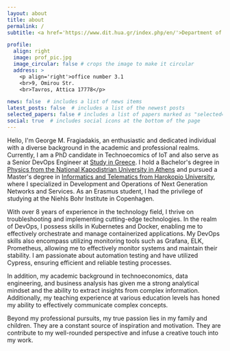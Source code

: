 ```yaml
---
layout: about
title: about
permalink: /
subtitle: <a href='https://www.dit.hua.gr/index.php/en/'>Department of Informatics and Telematics @HUA</a>

profile:
  align: right
  image: prof_pic.jpg
  image_circular: false # crops the image to make it circular
  address: >
    <p align='right'>office number 3.1
    <br>9, Omirou Str.
    <br>Tavros, Attica 17778</p>

news: false  # includes a list of news items
latest_posts: false  # includes a list of the newest posts
selected_papers: false # includes a list of papers marked as "selected={true}"
social: true  # includes social icons at the bottom of the page
---
```


Hello, I'm George M. Fragiadakis, an enthusiastic and dedicated individual with a diverse background in the academic and professional realms. Currently, I am a PhD candidate in Technoecomics of IoT and also serve as a Senior DevOps Engineer at <a href="https://studyingreece.edu.gr/study-in-greece/">Study in Greece</a>. I hold a Bachelor's degree in <a href="https://en.phys.uoa.gr/">Physics from the National Kapodistrian University in Athens</a> and pursued a Master's degree in <a href="https://www.dit.hua.gr/index.php/en/" >Informatics and Telematics from Harokopio University</a>, where I specialized in Development and Operations of Next Generation Networks and Services. As an Erasmus student, I had the privilege of studying at the Niehls Bohr Institute in Copenhagen. 

With over 8 years of experience in the technology field, I thrive on troubleshooting and implementing cutting-edge technologies. In the realm of DevOps, I possess skills in Kubernetes and Docker, enabling me to effectively orchestrate and manage containerized applications. My DevOps skills also encompass utilizing monitoring tools such as Grafana, ELK, Prometheus, allowing me to effectively monitor systems and maintain their stability. I am passionate about automation testing and have utilized Cypress, ensuring efficient and reliable testing processes. 

In addition, my academic background in technoeconomics, data engineering, and business analysis has given me a strong analytical mindset and the ability to extract insights from complex information. Additionally, my teaching experience at various education levels has honed my ability to effectively communicate complex concepts. 

Beyond my professional pursuits, my true passion lies in my family and children. They are a constant source of inspiration and motivation. They are contribute to my well-rounded perspective and infuse a creative touch into my work.



<!-- 
Write your biography here. Tell the world about yourself. Link to your favorite [subreddit](http://reddit.com). You can put a picture in, too. The code is already in, just name your picture `prof_pic.jpg` and put it in the `img/` folder.

Put your address / P.O. box / other info right below your picture. You can also disable any of these elements by editing `profile` property of the YAML header of your `_pages/about.md`. Edit `_bibliography/papers.bib` and Jekyll will render your [publications page](/al-folio/publications/) automatically.

Link to your social media connections, too. This theme is set up to use [Font Awesome icons](http://fortawesome.github.io/Font-Awesome/) and [Academicons](https://jpswalsh.github.io/academicons/), like the ones below. Add your Facebook, Twitter, LinkedIn, Google Scholar, or just disable all of them. -->
